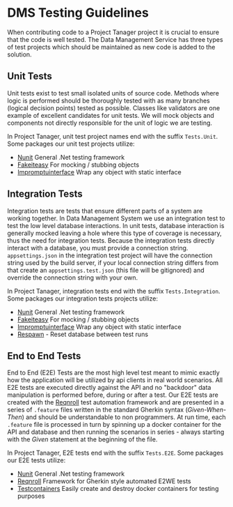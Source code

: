 # DMS Testing Guidelines

When contributing code to a Project Tanager project it is crucial to ensure that
the code is well tested. The Data Management Service has three types of test
projects which should be maintained as new code is added to the solution.

## Unit Tests

Unit tests exist to test small isolated units of source code. Methods where
logic is performed should be thoroughly tested with as many branches (logical
decision points) tested as possible. Classes like validators are one example of
excellent candidates for unit tests. We will mock objects and components not
directly responsible for the unit of logic we are testing.

In Project Tanager, unit test project names end with the suffix `Tests.Unit`.
Some packages our unit test projects utilize:

- [Nunit](https://nunit.org/) General .Net testing framework
- [Fakeiteasy](https://fakeiteasy.github.io/) For mocking / stubbing objects
- [Impromptuinterface](https://github.com/ekonbenefits/impromptu-interface) Wrap
  any object with static interface

## Integration Tests

Integration tests are tests that ensure different parts of a system are working
together. In Data Management System we use an integration test to test the low
level database interactions. In unit tests, database interaction is generally
mocked leaving a hole where this type of coverage is necessary, thus the need
for integration tests. Because the integration tests directly interact with a
database, you must provide a connection string. `appsettings.json` in the
integration test project will have the connection string used by the build
server, if your local connection string differs from that create an
`appsettings.test.json` (this file will be gitignored) and override the
connection string with your own.

In Project Tanager, integration tests end with the suffix `Tests.Integration`.
Some packages our integration tests projects utilize:

- [Nunit]("https://nunit.org/") General .Net testing framework
- [Fakeiteasy]("https://fakeiteasy.github.io/") For mocking / stubbing objects
- [Impromptuinterface]("https://github.com/ekonbenefits/impromptu-interface")
  Wrap any object with static interface
- [Respawn]("https://github.com/jbogard/Respawn") - Reset database between test
  runs

## End to End Tests

End to End (E2E) Tests are the most high level test meant to mimic exactly how
the application will be utilized by api clients in real world scenarios. All E2E
tests are executed directly against the API and no "backdoor" data manipulation
is performed before, during or after a test. Our E2E tests are created with the
[Reqnroll]("https://reqnroll.net/") test automation framework and are presented
in a series of `.feature` files written in the standard Gherkin syntax
(_Given-When-Then_) and should be understandable to non programmers. At run
time, each `.feature` file is processed in turn by spinning up a docker
container for the API and database and then running the scenarios in series -
always starting with the _Given_ statement at the beginning of the file.

In Project Tanager, E2E tests end with the suffix `Tests.E2E`. Some packages our
E2E tests utilize:

- [Nunit]("https://nunit.org/") General .Net testing framework
- [Reqnroll]("https://reqnroll.net/") Framework for Gherkin style automated E2WE
  tests
- [Testcontainers]("https://dotnet.testcontainers.org/") Easily create and
  destroy docker containers for testing purposes
